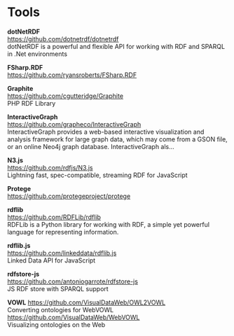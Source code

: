 Tools
===
**dotNetRDF**  
https://github.com/dotnetrdf/dotnetrdf  
dotNetRDF is a powerful and flexible API for working with RDF and SPARQL in .Net environments

**FSharp.RDF**  
https://github.com/ryansroberts/FSharp.RDF  

**Graphite**  
https://github.com/cgutteridge/Graphite  
PHP RDF Library

**InteractiveGraph**  
https://github.com/grapheco/InteractiveGraph  
InteractiveGraph provides a web-based interactive visualization and analysis framework for large graph data, which may come from a GSON file, or an online Neo4j graph database. InteractiveGraph als…

**N3.js**  
https://github.com/rdfjs/N3.js  
Lightning fast, spec-compatible, streaming RDF for JavaScript

**Protege**  
https://github.com/protegeproject/protege  

**rdflib**  
https://github.com/RDFLib/rdflib  
RDFLib is a Python library for working with RDF, a simple yet powerful language for representing information.

**rdflib.js**  
https://github.com/linkeddata/rdflib.js  
Linked Data API for JavaScript

**rdfstore-js**  
https://github.com/antoniogarrote/rdfstore-js  
JS RDF store with SPARQL support

**VOWL**
https://github.com/VisualDataWeb/OWL2VOWL  
Converting ontologies for WebVOWL  
https://github.com/VisualDataWeb/WebVOWL  
Visualizing ontologies on the Web  
